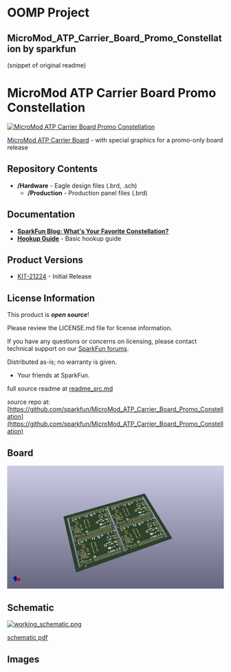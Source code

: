 # OOMP Project  
## MicroMod_ATP_Carrier_Board_Promo_Constellation  by sparkfun  
  
(snippet of original readme)  
  
MicroMod ATP Carrier Board Promo Constellation  
========================================  
  
[![MicroMod ATP Carrier Board Promo Constellation](https://cdn.sparkfun.com//assets/parts/2/0/9/9/3/21224_KIT-_02.jpg)](https://www.sparkfun.com/products/21224)  
  
[MicroMod ATP Carrier Board](https://www.sparkfun.com/products/21224)  - with special graphics for a promo-only board release  
  
  
Repository Contents  
-------------------  
  
* **/Hardware** - Eagle design files (.brd, .sch)  
  * **/Production** - Production panel files (.brd)  
  
Documentation  
--------------  
* **[SparkFun Blog: What's Your Favorite Constellation?](https://www.sparkfun.com/news/5462)**   
* **[Hookup Guide](https://learn.sparkfun.com/tutorials/micromod-all-the-pins-atp-carrier-board)** - Basic hookup guide  
  
Product Versions  
----------------  
* [KIT-21224](https://www.sparkfun.com/products/21224) - Initial Release  
  
License Information  
-------------------  
  
This product is _**open source**_!   
  
Please review the LICENSE.md file for license information.   
  
If you have any questions or concerns on licensing, please contact technical support on our [SparkFun forums](https://forum.sparkfun.com/viewforum.php?f=152).  
  
Distributed as-is; no warranty is given.  
  
- Your friends at SparkFun.  
  
_<COLLABORATION CREDIT>_  
  
  full source readme at [readme_src.md](readme_src.md)  
  
source repo at: [https://github.com/sparkfun/MicroMod_ATP_Carrier_Board_Promo_Constellation](https://github.com/sparkfun/MicroMod_ATP_Carrier_Board_Promo_Constellation)  
## Board  
  
[![working_3d.png](working_3d_600.png)](working_3d.png)  
## Schematic  
  
[![working_schematic.png](working_schematic_600.png)](working_schematic.png)  
  
[schematic pdf](working_schematic.pdf)  
## Images  
